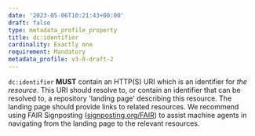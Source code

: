 ```yaml
---
date: '2023-05-06T10:21:43+00:00'
draft: false
type: metadata_profile_property
title: dc:identifier
cardinality: Exactly one
requirement: Mandatory
metadata_profile: v3-0-draft-2
---
```

`dc:identifier` **MUST** contain an HTTP(S) URI which is an identifier for *the resource*. This URI should resolve to, or contain an identifier that can be resolved to, a repository 'landing page' describing this resource. The landing page should provide links to related resources. We recommend using FAIR Signposting ([signposting.org/FAIR](http://signposting.org/FAIR)) to assist machine agents in navigating from the landing page to the relevant resources. 

